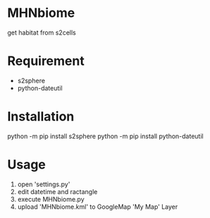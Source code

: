 # MHNbiome
get habitat from s2cells

# Requirement
* s2sphere
* python-dateutil
 
# Installation
python -m pip install s2sphere
python -m pip install python-dateutil

# Usage
1. open 'settings.py'
2. edit datetime and ractangle
3. execute MHNbiome.py
4. upload 'MHNbiome.kml' to GoogleMap 'My Map' Layer
